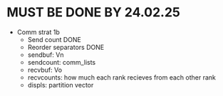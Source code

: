 # MUST BE DONE BY 24.02.25
- Comm strat 1b
    - Send count DONE
    - Reorder separators DONE
    - sendbuf: Vn
    - sendcount: comm_lists
    - recvbuf: Vo
    - recvcounts: how much each rank recieves from each other rank
    - displs: partition vector


